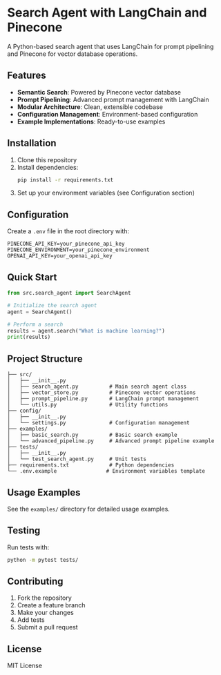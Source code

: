 # Search Agent with LangChain and Pinecone

A Python-based search agent that uses LangChain for prompt pipelining and Pinecone for vector database operations.

## Features

- **Semantic Search**: Powered by Pinecone vector database
- **Prompt Pipelining**: Advanced prompt management with LangChain
- **Modular Architecture**: Clean, extensible codebase
- **Configuration Management**: Environment-based configuration
- **Example Implementations**: Ready-to-use examples

## Installation

1. Clone this repository
2. Install dependencies:
   ```bash
   pip install -r requirements.txt
   ```
3. Set up your environment variables (see Configuration section)

## Configuration

Create a `.env` file in the root directory with:

```env
PINECONE_API_KEY=your_pinecone_api_key
PINECONE_ENVIRONMENT=your_pinecone_environment
OPENAI_API_KEY=your_openai_api_key
```

## Quick Start

```python
from src.search_agent import SearchAgent

# Initialize the search agent
agent = SearchAgent()

# Perform a search
results = agent.search("What is machine learning?")
print(results)
```

## Project Structure

```
├── src/
│   ├── __init__.py
│   ├── search_agent.py          # Main search agent class
│   ├── vector_store.py          # Pinecone vector operations
│   ├── prompt_pipeline.py       # LangChain prompt management
│   └── utils.py                 # Utility functions
├── config/
│   ├── __init__.py
│   └── settings.py              # Configuration management
├── examples/
│   ├── basic_search.py          # Basic search example
│   └── advanced_pipeline.py     # Advanced prompt pipeline example
├── tests/
│   ├── __init__.py
│   └── test_search_agent.py     # Unit tests
├── requirements.txt             # Python dependencies
└── .env.example                # Environment variables template
```

## Usage Examples

See the `examples/` directory for detailed usage examples.

## Testing

Run tests with:
```bash
python -m pytest tests/
```

## Contributing

1. Fork the repository
2. Create a feature branch
3. Make your changes
4. Add tests
5. Submit a pull request

## License

MIT License

